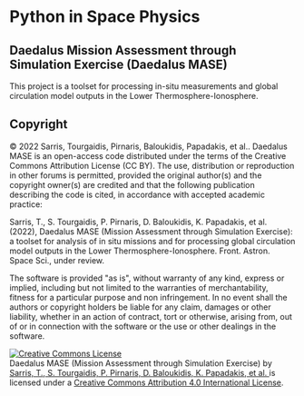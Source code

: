 <!--
**DaedalusMASE/DaedalusMASE** is a ✨ _special_ ✨ repository because its `README.md` (this file) appears on your GitHub profile.

Here are some ideas to get you started:

- 🔭 I’m currently working on ...
- 🌱 I’m currently learning ...
- 👯 I’m looking to collaborate on ...
- 🤔 I’m looking for help with ...
- 💬 Ask me about ...
- 📫 How to reach me: ...
- 😄 Pronouns: ...
- ⚡ Fun fact: ...
-->
# Python in Space Physics
## Daedalus Mission Assessment through Simulation Exercise (Daedalus MASE)
This project is a toolset for processing in-situ measurements and global circulation model outputs in the Lower Thermosphere-Ionosphere.

## Copyright

© 2022 Sarris, Tourgaidis, Pirnaris, Baloukidis, Papadakis, et al..
Daedalus MASE is an open-access code distributed under the terms of the
Creative Commons Attribution License (CC BY). The use, distribution or
reproduction in other forums is permitted, provided the original
author(s) and the copyright owner(s) are credited and that the following
publication describing the code is cited, in accordance with accepted
academic practice:

Sarris, T., S. Tourgaidis, P. Pirnaris, D. Baloukidis, K. Papadakis, et
al. (2022), Daedalus MASE (Mission Assessment through Simulation
Exercise): a toolset for analysis of in situ missions and for processing
global circulation model outputs in the Lower Thermosphere-Ionosphere.
Front. Astron. Space Sci., under review.

The software is provided "as is", without warranty of any kind, express or implied, including but not limited to the warranties of merchantability, fitness for a particular purpose and non infringement. In no event shall the authors or copyright holders be liable for any claim, damages or other liability, whether in an action of contract, tort or otherwise, arising from, out of or in connection with the software or the use or other dealings in the software.

<a rel="license" href="http://creativecommons.org/licenses/by/4.0/"><img alt="Creative Commons License" style="border-width:0" src="https://i.creativecommons.org/l/by/4.0/88x31.png" /></a><br /><span xmlns:dct="http://purl.org/dc/terms/" property="dct:title">Daedalus MASE (Mission Assessment through Simulation Exercise)</span> by <a xmlns:cc="http://creativecommons.org/ns#" href="https://github.com/DaedalusMASE/DaedalusMASE" property="cc:attributionName" rel="cc:attributionURL">Sarris, T., S. Tourgaidis, P. Pirnaris, D. Baloukidis, K. Papadakis, et al. </a> is licensed under a <a rel="license" href="http://creativecommons.org/licenses/by/4.0/">Creative Commons Attribution 4.0 International License</a>.

